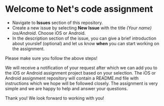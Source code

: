 # Welcome to Net's code assignment 

- Navigate to **Issues** section of this repository.
- Create a new issue by selecting **New Issue** with the title *(Your name) ios/Android*. Choose iOS or Android.
- In the description section of the issue, you can give a brief introduction about yourslef (optional) and let us know **when** you can start working on the assignment.

Please make sure you follow the above steps! 

We will receive a notification of your request after which we can add you to the iOS or Android assignment project 
based on your selection. The iOS or Android assignment repository will contain a README.md file with instructions 
which we hope will be followed closely. The assignment is very simple and we are happy to help and answer your questions.

Thank you! We look forward to working with you! 
